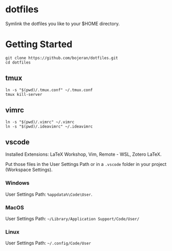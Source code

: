 # dotfiles
Symlink the dotfiles you like to your $HOME directory.

# Getting Started
```
git clone https://github.com/bojeran/dotfiles.git
cd dotfiles
```

## tmux
```
ln -s "$(pwd)/.tmux.conf" ~/.tmux.conf
tmux kill-server
```

## vimrc
```
ln -s "$(pwd)/.vimrc" ~/.vimrc
ln -s "$(pwd)/.ideavimrc" ~/.ideavimrc
```

## vscode
Installed Extensions: LaTeX Workshop, Vim, Remote - WSL, Zotero LaTeX.

Put those files in the User Settings Path or in a `.vscode` folder in your project (Workspace Settings).

### Windows
User Settings Path: `%appdata%\Code\User`.

### MacOS
User Settings Path: `~/Library/Application Support/Code/User/`

### Linux
User Settings Path: `~/.config/Code/User`
